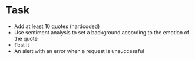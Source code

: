 # Task
* Add at least 10 quotes (hardcoded)
* Use sentiment analysis to set a background according to the emotion of the quote
* Test it
* An alert with an error when a request is unsuccessful
